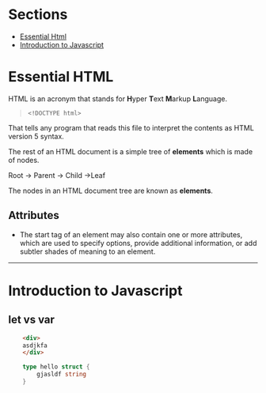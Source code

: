 # Sections
- [Essential Html](#essentia-html)
- [Introduction to Javascript](#introduction-to-javascript)



# Essential HTML 

HTML is an acronym that stands for **H**yper **T**ext **M**arkup **L**anguage.

> `<!DOCTYPE html>`

That tells any program that reads this file to interpret the contents as HTML version 5 syntax.

The rest of an HTML document is a simple tree of **elements** which is made of nodes.

Root -> Parent -> Child ->Leaf

The nodes in an HTML document tree are known as **elements**.

## Attributes
- The start tag of an element may also contain one or more attributes, which are used to specify options, provide additional information, or add subtler shades of meaning to an element.

---

# Introduction to Javascript

## let vs var

```html
    <div>
    asdjkfa
    </div>
```

```go
    type hello struct {
        gjasldf string
    }
```